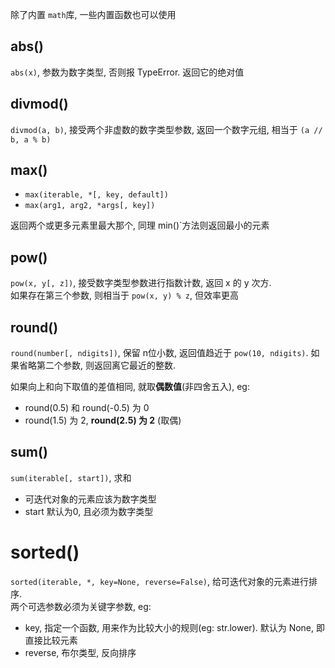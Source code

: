 除了内置 `math`库, 一些内置函数也可以使用

## abs()
`abs(x)`, 参数为数字类型, 否则报 TypeError. 返回它的绝对值

## divmod()
`divmod(a, b)`, 接受两个非虚数的数字类型参数, 返回一个数字元组, 
相当于 `(a // b, a % b)`

## max()
- `max(iterable, *[, key, default])`
- `max(arg1, arg2, *args[, key])`

返回两个或更多元素里最大那个, 同理  min()`方法则返回最小的元素

## pow()
`pow(x, y[, z])`, 接受数字类型参数进行指数计数, 返回 x 的 y 次方.  
如果存在第三个参数, 则相当于 `pow(x, y) % z`, 但效率更高

## round()
`round(number[, ndigits])`, 保留 n位小数, 返回值趋近于 `pow(10, ndigits)`. 
如果省略第二个参数, 则返回离它最近的整数.  

如果向上和向下取值的差值相同, 就取**偶数值**(非四舍五入), eg:
- round(0.5) 和 round(-0.5) 为 0
- round(1.5) 为 2, **round(2.5) 为 2** (取偶)

## sum()
`sum(iterable[, start])`, 求和
- 可迭代对象的元素应该为数字类型
- start 默认为0, 且必须为数字类型

# sorted()
`sorted(iterable, *, key=None, reverse=False)`, 给可迭代对象的元素进行排序.   
两个可选参数必须为关键字参数, eg:
- key, 指定一个函数, 用来作为比较大小的规则(eg: str.lower). 默认为 None, 即直接比较元素
- reverse, 布尔类型, 反向排序

